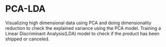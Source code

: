 # PCA-LDA
Visualizing high dimensional data using PCA and doing dimensionality reduction to check the explained variance using the PCA model. Training a Linear Discriminant Analysis(LDA) model to check if the product has been shipped or canceled.
